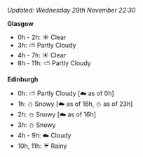 *Updated: Wednesday 29th November 22:30*

**Glasgow**

* 0h - 2h: :sunny: Clear
* 3h: :partly_sunny: Partly Cloudy
* 4h - 7h: :sunny: Clear
* 8h - 11h: :partly_sunny: Partly Cloudy

**Edinburgh**

* 0h: :partly_sunny: Partly Cloudy [:cloud: as of 0h]
* 1h: :snowman: Snowy [:cloud: as of 16h, :snowman: as of 23h]
* 2h: :snowman: Snowy [:cloud: as of 16h]
* 3h: :snowman: Snowy
* 4h - 9h: :cloud: Cloudy
* 10h, 11h: :umbrella: Rainy
